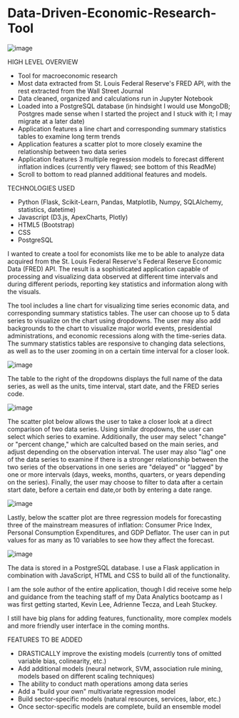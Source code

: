 # Data-Driven-Economic-Research-Tool
![image](https://user-images.githubusercontent.com/75816400/136383041-c7ac2ae0-c4db-449b-a771-9230ed115539.png)

HIGH LEVEL OVERVIEW
- Tool for macroeconomic research
- Most data extracted from St. Louis Federal Reserve's FRED API, with the rest extracted from the Wall Street Journal
- Data cleaned, organized and calculations run in Jupyter Notebook
- Loaded into a PostgreSQL database (in hindsight I would use MongoDB; Postgres made sense when I started the project and I stuck with it; I may migrate at a later date)
- Application features a line chart and corresponding summary statistics tables to examine long term trends
- Application features a scatter plot to more closely examine the relationship between two data series
- Application features 3 multiple regression models to forecast different inflation indices (currently very flawed; see bottom of this ReadMe)
- Scroll to bottom to read planned additional features and models.

TECHNOLOGIES USED
- Python (Flask, Scikit-Learn, Pandas, Matplotlib, Numpy, SQLAlchemy, statistics, datetime)
- Javascript (D3.js, ApexCharts, Plotly)
- HTML5 (Bootstrap)
- CSS
- PostgreSQL

I wanted to create a tool for economists like me to be able to analyze data acquired from the St. Louis Federal Reserve's Federal Reserve Economic Data (FRED) API.  The result is a sophisticated application capable of processing and visualizing data observed at different time intervals and during different periods, reporting key statistics and information along with the visuals.

The tool includes a line chart for visualizing time series economic data, and corresponding summary statistics tables.  The user can choose up to 5 data series to visualize on the chart using dropdowns.  The user may also add backgrounds to the chart to visualize major world events, presidential administrations, and economic recessions along with the time-series data.  The summary statistics tables are responsive to changing data selections, as well as to the user zooming in on a certain time interval for a closer look.

![image](https://user-images.githubusercontent.com/75816400/136378885-b8e0ed55-7bad-4911-b5ed-3365e386fc40.png)

The table to the right of the dropdowns displays the full name of the data series, as well as the units, time interval, start date, and the FRED series code.

![image](https://user-images.githubusercontent.com/75816400/136379273-0d2f04b6-40d3-49de-b59c-1045c71dbd0d.png)

The scatter plot below allows the user to take a closer look at a direct comparison of two data series.  Using similar dropdowns, the user can select which series to examine.  Additionally, the user may select "change" or "percent change," which are calculted based on the main series, and adjust depending on the observation interval.  The user may also "lag" one of the data series to examine if there is a stronger relationship between the two series of the observations in one series are "delayed" or "lagged" by one or more intervals (days, weeks, months, quarters, or years depending on the series).  Finally, the user may choose to filter to data after a certain start date, before a certain end date,or both by entering a date range.

![image](https://user-images.githubusercontent.com/75816400/136380813-e9c1b79f-69ea-4f3e-b643-d306052d18d1.png)

Lastly, below the scatter plot are three regression models for forecasting three of the mainstream measures of inflation: Consumer Price Index, Personal Consumption Expenditures, and GDP Deflator.  The user can in put values for as many as 10 variables to see how they affect the forecast.

![image](https://user-images.githubusercontent.com/75816400/136381875-b4daeccf-373b-4e9c-9048-df213c35af7a.png)

The data is stored in a PostgreSQL database.  I use a Flask application in combination with JavaScript, HTML and CSS to build all of the functionality.

I am the sole author of the entire application, though I did receive some help and guidance from the teaching staff of my Data Analytics bootcamp as I was first getting started, Kevin Lee, Adrienne Tecza, and Leah Stuckey.

I still have big plans for adding features, functionality, more complex models and more friendly user interface in the coming months.

FEATURES TO BE ADDED
- DRASTICALLY improve the existing models (currently tons of omitted variable bias, colinearity, etc.)
- Add additional models (neural network, SVM, association rule mining, models based on different scaling techniques)
- The ability to conduct math operations among data series
- Add a "build your own" multivariate regression model
- Build sector-specific models (natural resources, services, labor, etc.)
- Once sector-specific models are complete, build an ensemble model
